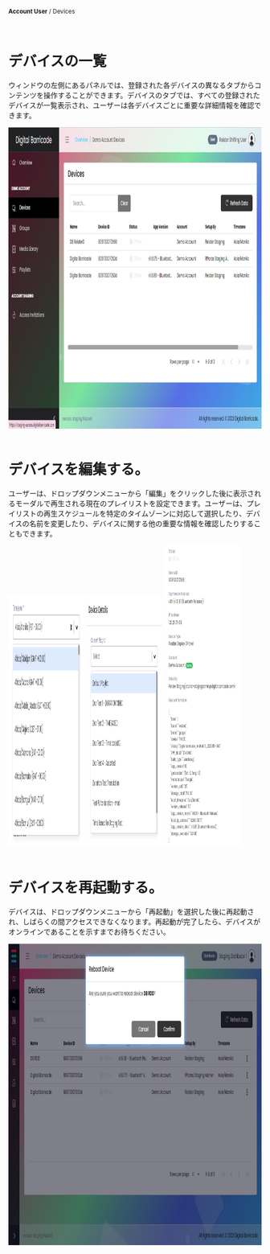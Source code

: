 <small><b>Account User</b> / Devices</small>

<br />
<h1>デバイスの一覧</h1>
<div class="description">
    <p>       
        ウィンドウの左側にあるパネルでは、登録された各デバイスの異なるタブからコンテンツを操作することができます。デバイスのタブでは、すべての登録されたデバイスが一覧表示され、ユーザーは各デバイスごとに重要な詳細情報を確認できます。
    </p>
    <img src="./images/image13.png" alt="list_of_devices"  width="100%" height="600">
</div>

<br />
<h1>デバイスを編集する。</h1>
<div class="description">
    <p>     
        ユーザーは、ドロップダウンメニューから「編集」をクリックした後に表示されるモーダルで再生される現在のプレイリストを設定できます。ユーザーは、プレイリストの再生スケジュールを特定のタイムゾーンに対応して選択したり、デバイスの名前を変更したり、デバイスに関する他の重要な情報を確認したりすることもできます。
    </p>
    <img class="center" src="/images/image1.png" alt="timezone"  width="30%" height="500">
    <img src="/images/image2.png" alt="playlist"  width="30%" height="500">
    <img src="/images/image3.png" alt="status"  width="30%" height="600">
</div>


<br />
<h1>デバイスを再起動する。</h1>
<div class="description">
    <p>
        デバイスは、ドロップダウンメニューから「再起動」を選択した後に再起動され、しばらくの間アクセスできなくなります。再起動が完了したら、デバイスがオンラインであることを示すまでお待ちください。
    </p>
    <img src="/images/image9.png" alt="reboot"  width="100%" height="600">
</div>